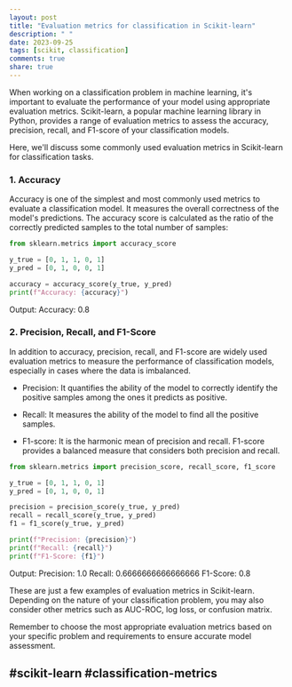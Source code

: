 ```yaml
---
layout: post
title: "Evaluation metrics for classification in Scikit-learn"
description: " "
date: 2023-09-25
tags: [scikit, classification]
comments: true
share: true
---
```


When working on a classification problem in machine learning, it's important to evaluate the performance of your model using appropriate evaluation metrics. Scikit-learn, a popular machine learning library in Python, provides a range of evaluation metrics to assess the accuracy, precision, recall, and F1-score of your classification models.

Here, we'll discuss some commonly used evaluation metrics in Scikit-learn for classification tasks.

### 1. Accuracy

Accuracy is one of the simplest and most commonly used metrics to evaluate a classification model. It measures the overall correctness of the model's predictions. The accuracy score is calculated as the ratio of the correctly predicted samples to the total number of samples:

```python
from sklearn.metrics import accuracy_score

y_true = [0, 1, 1, 0, 1]
y_pred = [0, 1, 0, 0, 1]

accuracy = accuracy_score(y_true, y_pred)
print(f"Accuracy: {accuracy}")
```

Output: Accuracy: 0.8

### 2. Precision, Recall, and F1-Score

In addition to accuracy, precision, recall, and F1-score are widely used evaluation metrics to measure the performance of classification models, especially in cases where the data is imbalanced.

- Precision: It quantifies the ability of the model to correctly identify the positive samples among the ones it predicts as positive.

- Recall: It measures the ability of the model to find all the positive samples.

- F1-score: It is the harmonic mean of precision and recall. F1-score provides a balanced measure that considers both precision and recall.

```python
from sklearn.metrics import precision_score, recall_score, f1_score

y_true = [0, 1, 1, 0, 1]
y_pred = [0, 1, 0, 0, 1]

precision = precision_score(y_true, y_pred)
recall = recall_score(y_true, y_pred)
f1 = f1_score(y_true, y_pred)

print(f"Precision: {precision}")
print(f"Recall: {recall}")
print(f"F1-Score: {f1}")
```

Output:
Precision: 1.0
Recall: 0.6666666666666666
F1-Score: 0.8

These are just a few examples of evaluation metrics in Scikit-learn. Depending on the nature of your classification problem, you may also consider other metrics such as AUC-ROC, log loss, or confusion matrix.

Remember to choose the most appropriate evaluation metrics based on your specific problem and requirements to ensure accurate model assessment.

## #scikit-learn #classification-metrics